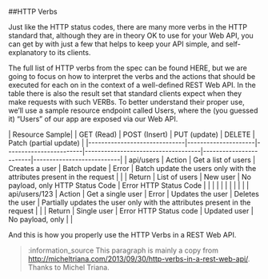 ##HTTP Verbs

Just like the HTTP status codes, there are many more verbs in the HTTP standard that, although they are in theory OK to use for your Web API, you can get by with just a few that helps to keep your API simple, and self-explanatory to its clients.

The full list of HTTP verbs from the spec can be found HERE, but we are going to focus on how to interpret the verbs and the actions that should be executed for each on in the context of a well-defined REST Web API. In the table there is also the result set that standard clients expect when they make requests with such VERBs. To better understand their proper use, we’ll use a sample resource endpoint called Users, where the (you guessed it) “Users” of our app are exposed via our Web API.

| Resource Sample|             | GET (Read)          | POST (Insert)          | PUT (update)                       | DELETE                 | Patch (partial update)    |
|------------------------------|---------------------|------------------------|------------------------------------|------------------------|---------------------------|
| api/users      | Action      | Get a list of users | Creates a user         | Batch update                       | Error                  | Batch update the users only with the attributes present in the request |
|                | Return      | List of users       | New user               | No payload, only HTTP Status Code  | Error HTTP Status Code |                           |
|                |             |                     |                        |                                    |                        |                           |
| api/users/123  | Action      | Get a single user   | Error                  | Updates the user                   | Deletes the user       | Partially updates the user only with the attributes present in the request | 
|                | Return      | Single user         | Error HTTP Status code | Updated user                       | No payload, only       |                           | 




And this is how you properly use the HTTP Verbs in a REST Web API.

> :information_source This paragraph is mainly a copy from http://micheltriana.com/2013/09/30/http-verbs-in-a-rest-web-api/. Thanks to Michel Triana.
 

 

